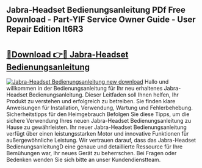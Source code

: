 ## Jabra-Headset Bedienungsanleitung PDf Free Download - Part-YlF Service Owner Guide - User Repair Edition lt6R3

# <h2><a href="http://df0tsgm.blite.top/?on=Jabra-Headset+Bedienungsanleitung">🔗Download 👉🔴 Jabra-Headset Bedienungsanleitung</a></h2>

[![Jabra-Headset Bedienungsanleitung new download](https://i.imgur.com/lujVjoI.png)](http://df0tsgm.blite.top/?on=Jabra-Headset+Bedienungsanleitung)
Hallo und willkommen in der Bedienungsanleitung für Ihr neu erhaltenes Jabra-Headset Bedienungsanleitung. Dieser Leitfaden soll Ihnen helfen, Ihr Produkt zu verstehen und erfolgreich zu betreiben. Sie finden klare Anweisungen für Installation, Verwendung, Wartung und Fehlerbehebung. Sicherheitstipps für den Heimgebrauch Befolgen Sie diese Tipps, um die sichere Verwendung Ihres neuen Jabra-Headset Bedienungsanleitung zu Hause zu gewährleisten. Ihr neuer Jabra-Headset Bedienungsanleitung verfügt über einen leistungsstarken Motor und innovative Funktionen für außergewöhnliche Leistung. Wir vertrauen darauf, dass das Jabra-Headset BedienungsanleitungD eine genaue und detaillierte Ressource für Ihre Bemühungen war, Ihr neues Gerät zu beherrschen. Bei Fragen oder Bedenken wenden Sie sich bitte an unser Kundendienstteam.
